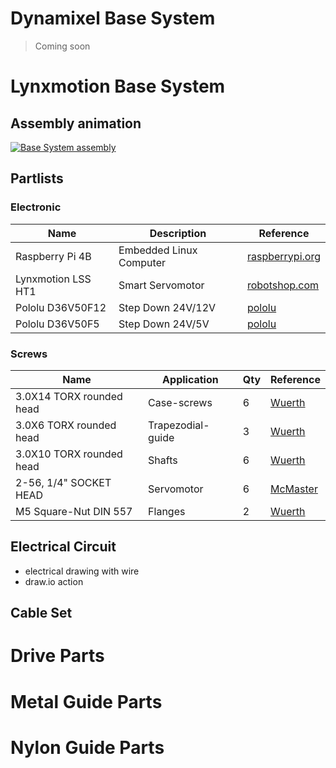 # Dynamixel Base System
>Coming soon
# Lynxmotion Base System
## Assembly animation
[![Base System assembly](https://res.cloudinary.com/marcomontalbano/image/upload/v1630073288/video_to_markdown/images/youtube--B7FRX5-CgM0-c05b58ac6eb4c4700831b2b3070cd403.jpg)](https://www.youtube.com/watch?v=B7FRX5-CgM0 "Base System assembly")

## Partlists
### Electronic
| Name  | Description  | Reference |
|---|---|---|
| Raspberry Pi 4B  | Embedded Linux Computer   | [raspberrypi.org](https://www.raspberrypi.org/products/raspberry-pi-4-model-b/)
|Lynxmotion LSS HT1 | Smart Servomotor | [robotshop.com](https://www.robotshop.com/de/de/lynxmotion-smart-servo-lss---hohes-drehmoment-ht1.html)
| Pololu D36V50F12 | Step Down 24V/12V |  [pololu](https://www.pololu.com/product/4095) |
| Pololu D36V50F5 | Step Down 24V/5V | [pololu](https://www.pololu.com/product/4091) |

### Screws
| Name | Application |Qty | Reference |
| --- |--- | --- | --- |
| 3.0X14 TORX rounded head | Case-screws | 6 | [Wuerth](https://eshop.wuerth.de/WUPLAST-Linsenkopfschraube-mit-Innensechsrund-SHR-LIKPF-W1452-T10-109-A3K-3X14/42283%20%2014.sku/de/DE/EUR/) |
| 3.0X6 TORX rounded head | Trapezodial-guide | 3 | [Wuerth](https://eshop.wuerth.de/WUPLAST-Linsenkopfschraube-mit-Innensechsrund-SHR-LIKPF-W1452-T10-109-A3K-3X6/42283%20%206.sku/de/DE/EUR/)|
| 3.0X10 TORX rounded head| Shafts| 6 | [Wuerth](https://eshop.wuerth.de/WUPLAST-Linsenkopfschraube-mit-Innensechsrund-SHR-LIKPF-W1452-T10-109-A3K-3X10/42283%20%2010.sku/de/DE/EUR/) |
| 2-56, 1/4"  SOCKET HEAD | Servomotor | 6 | [McMaster](https://www.mcmaster.com/91251A077/) |
| M5 Square-Nut DIN 557 | Flanges | 2 | [Wuerth](https://eshop.wuerth.de/Produktkategorien/DIN-557-Stahl-5-verzinkt/14013512180106.cyid/1401.cgid/de/DE/EUR/?CampaignName=SR001&CatalogCategoryRef=14013512180106%40WuerthGroup-Wuerth-1401&SelectedFilterAttribut=%255B%255D) |


## Electrical Circuit
+ electrical drawing with wire
+ draw.io action

## Cable Set

# Drive Parts

# Metal Guide Parts

# Nylon Guide Parts

